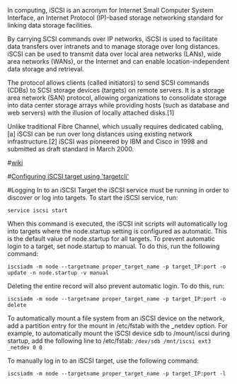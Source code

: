 In computing, iSCSI is an acronym for Internet Small Computer System Interface, an Internet Protocol (IP)-based storage networking standard for linking data storage facilities.

By carrying SCSI commands over IP networks, iSCSI is used to facilitate data transfers over intranets and to manage storage over long distances. iSCSI can be used to transmit data over local area networks (LANs), wide area networks (WANs), or the Internet and can enable location-independent data storage and retrieval.

The protocol allows clients (called initiators) to send SCSI commands (CDBs) to SCSI storage devices (targets) on remote servers. It is a storage area network (SAN) protocol, allowing organizations to consolidate storage into data center storage arrays while providing hosts (such as database and web servers) with the illusion of locally attached disks.[1]

Unlike traditional Fibre Channel, which usually requires dedicated cabling,[a] iSCSI can be run over long distances using existing network infrastructure.[2] iSCSI was pioneered by IBM and Cisco in 1998 and submitted as draft standard in March 2000.

#[wiki](https://en.wikipedia.org/wiki/ISCSI)

#[Configuring iSCSI target using 'targetcli'](https://wiki.rvijay.in/index.php/Configuring_iSCSI_target_using_'targetcli')

#Logging In to an iSCSI Target
the iSCSI service must be running in order to discover or log into targets. To start the iSCSI service, run:

`service iscsi start`

When this command is executed, the iSCSI init scripts will automatically log into targets where the node.startup setting is configured as automatic. This is the default value of node.startup for all targets.
To prevent automatic login to a target, set node.startup to manual. To do this, run the following command:

`iscsiadm -m node --targetname proper_target_name -p target_IP:port -o update -n node.startup -v manual`

Deleting the entire record will also prevent automatic login. To do this, run:

`iscsiadm -m node --targetname proper_target_name -p target_IP:port -o delete`

To automatically mount a file system from an iSCSI device on the network, add a partition entry for the mount in /etc/fstab with the _netdev option. For example, to automatically mount the iSCSI device sdb to /mount/iscsi during startup, add the following line to /etc/fstab:
`/dev/sdb /mnt/iscsi ext3 _netdev 0 0`

To manually log in to an iSCSI target, use the following command:

`iscsiadm -m node --targetname proper_target_name -p target_IP:port -l`
